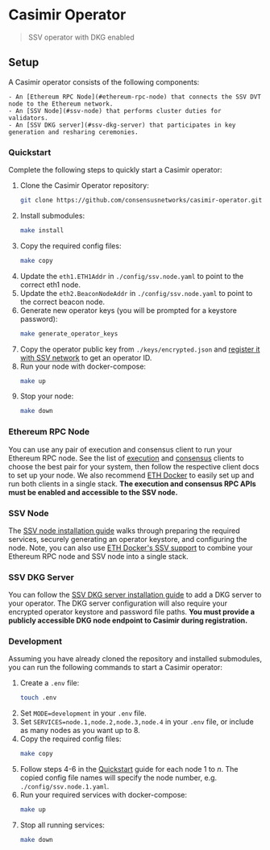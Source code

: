 # Casimir Operator

> SSV operator with DKG enabled

## Setup

A Casimir operator consists of the following components:

    - An [Ethereum RPC Node](#ethereum-rpc-node) that connects the SSV DVT node to the Ethereum network.
    - An [SSV Node](#ssv-node) that performs cluster duties for validators.
    - An [SSV DKG server](#ssv-dkg-server) that participates in key generation and resharing ceremonies.

### Quickstart

Complete the following steps to quickly start a Casimir operator:

1. Clone the Casimir Operator repository:
    ```bash
    git clone https://github.com/consensusnetworks/casimir-operator.git && cd casimir-operator
    ```
2. Install submodules:
    ```bash
    make install
    ```
3. Copy the required config files:
    ```bash
    make copy
    ```
4. Update the `eth1.ETH1Addr` in `./config/ssv.node.yaml` to point to the correct eth1 node.
5. Update the `eth2.BeaconNodeAddr` in `./config/ssv.node.yaml` to point to the correct beacon node.
6. Generate new operator keys (you will be prompted for a keystore password):
    ```bash
    make generate_operator_keys
    ```
7. Copy the operator public key from `./keys/encrypted.json` and [register it with SSV network](https://docs.ssv.network/run-a-node/operator-node/registration) to get an operator ID.
8. Run your node with docker-compose:
    ```bash
    make up
    ```
9. Stop your node:
    ```bash
    make down
    ```

### Ethereum RPC Node

You can use any pair of execution and consensus client to run your Ethereum RPC node. See the list of [execution](https://ethereum.org/en/developers/docs/nodes-and-clients/#execution-clients) and [consensus](https://ethereum.org/en/developers/docs/nodes-and-clients/#consensus-clients) clients to choose the best pair for your system, then follow the respective client docs to set up your node. We also recommend [ETH Docker](https://github.com/eth-educators/eth-docker) to easily set up and run both clients in a single stack. **The execution and consensus RPC APIs must be enabled and accessible to the SSV node.**

### SSV Node

The [SSV node installation guide](https://docs.ssv.network/operator-user-guides/operator-node/installation) walks through preparing the required services, securely generating an operator keystore, and configuring the node. Note, you can also use [ETH Docker's SSV support](https://eth-docker.net/Support/SSV) to combine your Ethereum RPC node and SSV node into a single stack.

### SSV DKG Server

You can follow the [SSV DKG server installation guide](https://github.com/bloxapp/ssv-dkg#operator-quick-start) to add a DKG server to your operator. The DKG server configuration will also require your encrypted operator keystore and password file paths. **You must provide a publicly accessible DKG node endpoint to Casimir during registration.**

### Development

Assuming you have already cloned the repository and installed submodules, you can run the following commands to start a Casimir operator:

1. Create a `.env` file:
    ```bash
    touch .env
    ```
2. Set `MODE=development` in your `.env` file.
3. Set `SERVICES=node.1,node.2,node.3,node.4` in your `.env` file, or include as many nodes as you want up to 8.
4. Copy the required config files:
    ```bash
    make copy
    ```
5. Follow steps 4-6 in the [Quickstart](#quickstart) guide for each node 1 to _n_. The copied config file names will specify the node number, e.g. `./config/ssv.node.1.yaml`. 
6. Run your required services with docker-compose:
    ```bash
    make up
    ```
7. Stop all running services:
    ```bash
    make down
    ```
